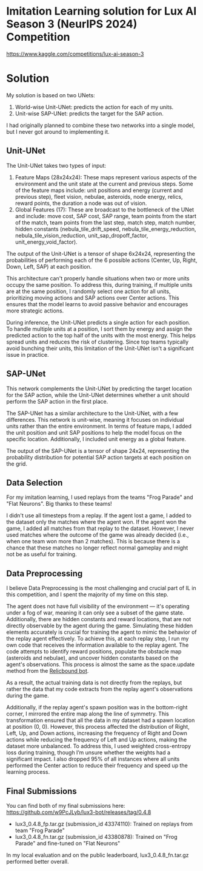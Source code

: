 # Imitation Learning solution for Lux AI Season 3 (NeurIPS 2024) Competition

https://www.kaggle.com/competitions/lux-ai-season-3

# Solution

My solution is based on two UNets:

1. World-wise Unit-UNet: predicts the action for each of my units.
2. Unit-wise SAP-UNet: predicts the target for the SAP action.

I had originally planned to combine these two networks into a single model, but I never got around to implementing it.

## Unit-UNet

The Unit-UNet takes two types of input:
1. Feature Maps (28x24x24): These maps represent various aspects of the environment and the unit state at the current and previous steps. Some of the feature maps include: unit positions and energy (current and previous step), fleet vision, nebulae, asteroids, node energy, relics, reward points, the duration a node was out of vision.
2. Global Features (17): These are broadcast to the bottleneck of the UNet and include: move cost, SAP cost, SAP range, team points from the start of the match, team points from the last step, match step, match number, hidden constants (nebula_tile_drift_speed, nebula_tile_energy_reduction, nebula_tile_vision_reduction, unit_sap_dropoff_factor, unit_energy_void_factor).

The output of the Unit-UNet is a tensor of shape 6x24x24, representing the probabilities of performing each of the 6 possible actions (Center, Up, Right, Down, Left, SAP) at each position.

This architecture can't properly handle situations when two or more units occupy the same position. To address this, during training, if multiple units are at the same position, I randomly select one action for all units, prioritizing moving actions and SAP actions over Center actions. This ensures that the model learns to avoid passive behavior and encourages more strategic actions.

During inference, the Unit-UNet predicts a single action for each position. To handle multiple units at a position, I sort them by energy and assign the predicted action to the top half of the units with the most energy. This helps spread units and reduces the risk of clustering. Since top teams typically avoid bunching their units, this limitation of the Unit-UNet isn't a significant issue in practice.

## SAP-UNet

This network complements the Unit-UNet by predicting the target location for the SAP action, while the Unit-UNet determines whether a unit should perform the SAP action in the first place.

The SAP-UNet has a similar architecture to the Unit-UNet, with a few differences. This network is unit-wise, meaning it focuses on individual units rather than the entire environment. In terms of feature maps, I added the unit position and unit SAP positions to help the model focus on the specific location. Additionally, I included unit energy as a global feature.

The output of the SAP-UNet is a tensor of shape 24x24, representing the probability distribution for potential SAP action targets at each position on the grid.

## Data Selection

For my imitation learning, I used replays from the teams "Frog Parade" and "Flat Neurons". Big thanks to these teams!

I didn't use all timesteps from a replay. If the agent lost a game, I added to the dataset only the matches where the agent won. If the agent won the game, I added all matches from that replay to the dataset. However, I never used matches where the outcome of the game was already decided (i.e., when one team won more than 2 matches). This is because there is a chance that these matches no longer reflect normal gameplay and might not be as useful for training.

## Data Preprocessing

I believe Data Preprocessing is the most challenging and crucial part of IL in this competition, and I spent the majority of my time on this step.

The agent does not have full visibility of the environment — it's operating 
under a fog of war, meaning it can only see a subset of the game state. 
Additionally, there are hidden constants and reward locations, that are not 
directly observable by the agent during the game. Simulating these hidden 
elements accurately is crucial for training the agent to mimic the behavior 
of the replay agent effectively. To achieve this, at each replay step, I run 
my own code that receives the information available to the replay agent. The 
code attempts to identify reward positions, populate the obstacle map 
(asteroids and nebulae), and uncover hidden constants based on the agent's observations. This process is almost the same as the space.update method from the [Relicbound bot](https://www.kaggle.com/code/egrehbbt/relicbound-bot-for-lux-ai-s3-competition).

As a result, the actual training data is not directly from the replays, but rather the data that my code extracts from the replay agent's observations during the game.

Additionally, if the replay agent's spawn position was in the bottom-right corner, I mirrored the entire map along the line of symmetry. This transformation ensured that all the data in my dataset had a spawn location at position (0, 0). However, this process affected the distribution of Right, Left, Up, and Down actions, increasing the frequency of Right and Down actions while reducing the frequency of Left and Up actions, making the dataset more unbalanced. To address this, I used weighted cross-entropy loss during training, though I’m unsure whether the weights had a significant impact. I also dropped 95% of all instances where all units performed the Center action to reduce their frequency and speed up the learning process.

## Final Submissions

You can find both of my final submissions here: https://github.com/w9PcJLyb/lux3-bot/releases/tag/0.4.8

- lux3_0.4.8_fp.tar.gz (submission_id 43374110): Trained on replays from 
  team "Frog Parade"
- lux3_0.4.8_fn.tar.gz (submission_id 43380878): Trained on "Frog Parade" 
  and fine-tuned on "Flat Neurons"

In my local evaluation and on the public leaderboard, lux3_0.4.8_fn.tar.gz performed better overall.